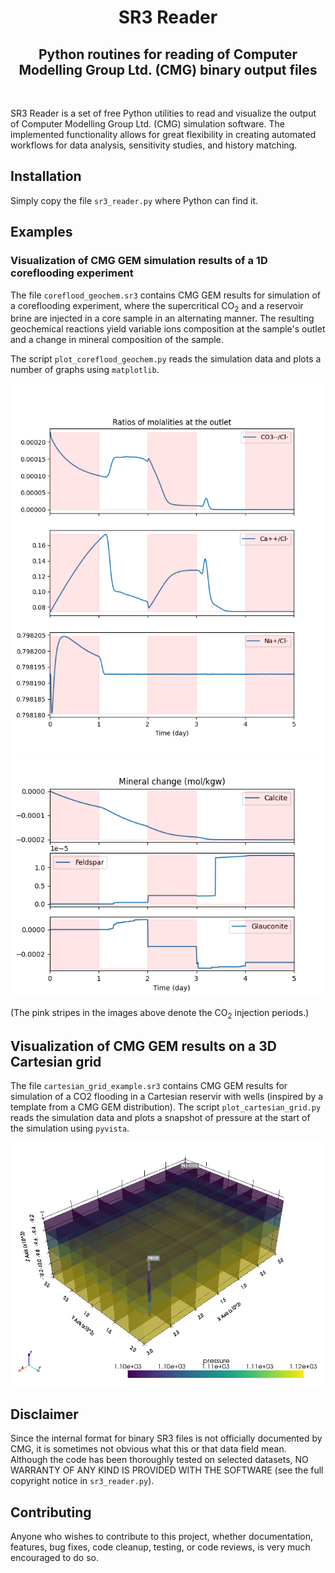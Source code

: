 <div align="center">

# SR3 Reader
## Python routines for reading of Computer Modelling Group Ltd. (CMG) binary output files

</div>

&nbsp; 

SR3 Reader is a set of free Python utilities to read and visualize the output of Computer Modelling Group Ltd. (CMG) simulation software. The implemented functionality allows for great flexibility in creating automated workflows for data analysis, sensitivity studies, and history matching.

## Installation

Simply copy the file  `sr3_reader.py` where Python can find it. 

## Examples

### Visualization of CMG GEM simulation results of a 1D coreflooding experiment

The file  `coreflood_geochem.sr3` contains CMG GEM results for simulation of a coreflooding experiment, where the supercritical CO<sub>2</sub> and a reservoir brine are injected in a core sample in an alternating manner. The resulting  geochemical reactions yield variable ions composition at the sample's outlet and a change in mineral composition of the sample.

The script  `plot_coreflood_geochem.py` reads the simulation data and plots a number of graphs using `matplotlib`.   

![Ratios of molalities at the outlet](./pics/molalities.png)
![Mineral change](./pics/min_change.png)

(The pink stripes in the images above denote the CO<sub>2</sub> injection periods.)

## Visualization of CMG GEM results on a 3D Cartesian grid  

The file  `cartesian_grid_example.sr3` contains CMG GEM results for simulation of a CO2 flooding in a Cartesian reservir with wells (inspired by a template from a CMG GEM distribution). The script `plot_cartesian_grid.py` reads the simulation data and plots a snapshot of pressure at the start of the simulation using  `pyvista`.

![Ratios of molalities at the outlet](pics/cartesian_grid.png)

## Disclaimer

Since the internal format for binary SR3 files is not officially documented by CMG, it is sometimes not obvious what this or that data field mean. Although the code has been thoroughly tested on selected datasets, NO WARRANTY OF ANY KIND IS  PROVIDED WITH THE SOFTWARE (see the full copyright notice in `sr3_reader.py`).

## Contributing

Anyone who wishes to contribute to this project, whether documentation, features, bug fixes, code cleanup, testing, or code reviews, is very much encouraged to do so.
